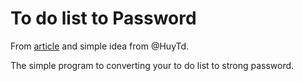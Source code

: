 # To do list to Password

From [article](https://kipalog.com/posts/Mat-khau-da-thay-doi-cuoc-doi-toi-nhu-the-nao-) and simple idea from @HuyTd.

The simple program to converting your to do list to strong password.

